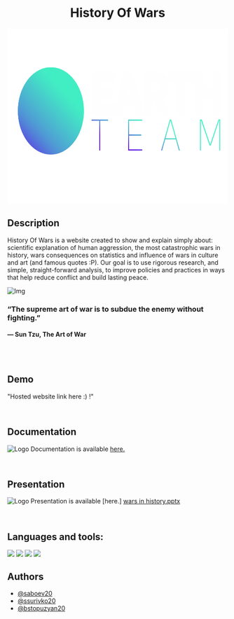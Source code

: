 <h1 align="center">History Of Wars</h1>

<p align="center">
<img height = "400" src = "https://github.com/ssurivko20/history-of-wars/blob/main/website/images/text-and-logo-white2.png" />
</p>


## Description
History Of Wars is a website created to show and explain simply about: scientific explanation of human aggression, the most catastrophic wars in history, wars consequences on statistics and influence of wars in culture and art (and famous quotes :P). Оur goal is to use rigorous research, and simple, straight-forward analysis, to improve policies and practices in ways that help reduce conflict and build lasting peace.



![Img](https://www.quizony.com/trojan-war-story/imageForSharing.jpg)


### “The supreme art of war is to subdue the enemy without fighting.” <br>
#### ― Sun Tzu, The Art of War

<br>
<br>

## Demo

"Hosted website link here :) !"

<br>

## Documentation 

<img src="https://github.com/othneildrew/Best-README-Template/blob/master/images/logo.png?raw=true" alt="Logo" width="20" height="20"> Documentation is available [here.](https://linktodocumentation) <br>


<br>

## Presentation 

<img src="https://github.com/othneildrew/Best-README-Template/blob/master/images/logo.png?raw=true" alt="Logo" width="20" height="20"> Presentation is available [here.] [wars in history.pptx](https://github.com/ssurivko20/history-of-wars/files/8312003/wars.in.history.pptx)
<br>


<br>

## Languages and tools:

<p align="left"> 
    <img src="https://img.icons8.com/color/48/000000/html-5.png"/> 
    <img src="https://img.icons8.com/color/48/000000/css3.png"/> 
    <img height = "50px" src="https://img.icons8.com/color/344/javascript--v1.png"/>
    <img src="https://img.icons8.com/color/48/000000/visual-studio-code-2019.png"/>

  

<br>

## Authors

- [@saboev20](https://www.github.com/saboev20)
- [@ssurivko20](https://www.github.com/@ssurivko20)
- [@bstopuzyan20](https://www.github.com/@bstopuzyan20)
